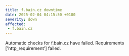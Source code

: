 ```yaml
---
title: f.bain.cz downtime
date: 2025-02-04 04:15:50 +0100
severity: down
affected:
 - f.bain.cz
---
```

Automatic checks for f.bain.cz have failed. Requirements ['http_requirement'] failed.
